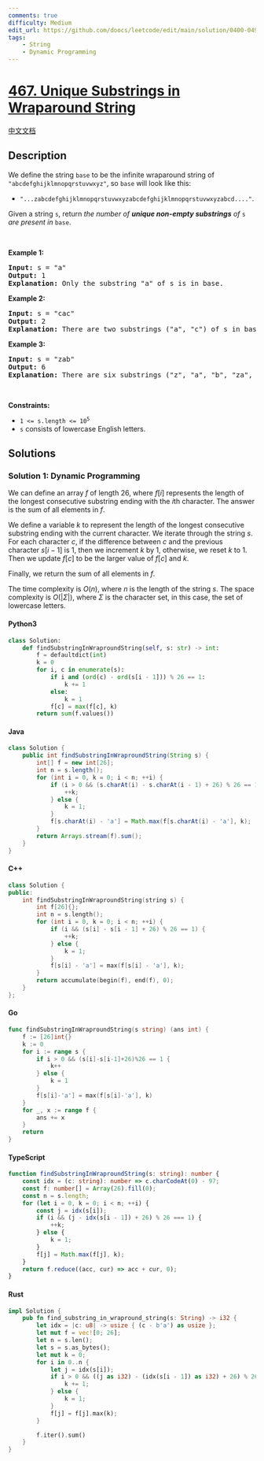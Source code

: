 ```yaml
---
comments: true
difficulty: Medium
edit_url: https://github.com/doocs/leetcode/edit/main/solution/0400-0499/0467.Unique%20Substrings%20in%20Wraparound%20String/README_EN.md
tags:
    - String
    - Dynamic Programming
---
```


<!-- problem:start -->

# [467. Unique Substrings in Wraparound String](https://leetcode.com/problems/unique-substrings-in-wraparound-string)

[中文文档](/solution/0400-0499/0467.Unique%20Substrings%20in%20Wraparound%20String/README.md)

## Description

<!-- description:start -->

<p>We define the string <code>base</code> to be the infinite wraparound string of <code>&quot;abcdefghijklmnopqrstuvwxyz&quot;</code>, so <code>base</code> will look like this:</p>

<ul>
	<li><code>&quot;...zabcdefghijklmnopqrstuvwxyzabcdefghijklmnopqrstuvwxyzabcd....&quot;</code>.</li>
</ul>

<p>Given a string <code>s</code>, return <em>the number of <strong>unique non-empty substrings</strong> of </em><code>s</code><em> are present in </em><code>base</code>.</p>

<p>&nbsp;</p>
<p><strong class="example">Example 1:</strong></p>

<pre>
<strong>Input:</strong> s = &quot;a&quot;
<strong>Output:</strong> 1
<strong>Explanation:</strong> Only the substring &quot;a&quot; of s is in base.
</pre>

<p><strong class="example">Example 2:</strong></p>

<pre>
<strong>Input:</strong> s = &quot;cac&quot;
<strong>Output:</strong> 2
<strong>Explanation:</strong> There are two substrings (&quot;a&quot;, &quot;c&quot;) of s in base.
</pre>

<p><strong class="example">Example 3:</strong></p>

<pre>
<strong>Input:</strong> s = &quot;zab&quot;
<strong>Output:</strong> 6
<strong>Explanation:</strong> There are six substrings (&quot;z&quot;, &quot;a&quot;, &quot;b&quot;, &quot;za&quot;, &quot;ab&quot;, and &quot;zab&quot;) of s in base.
</pre>

<p>&nbsp;</p>
<p><strong>Constraints:</strong></p>

<ul>
	<li><code>1 &lt;= s.length &lt;= 10<sup>5</sup></code></li>
	<li><code>s</code> consists of lowercase English letters.</li>
</ul>

<!-- description:end -->

## Solutions

<!-- solution:start -->

### Solution 1: Dynamic Programming

We can define an array $f$ of length $26$, where $f[i]$ represents the length of the longest consecutive substring ending with the $i$th character. The answer is the sum of all elements in $f$.

We define a variable $k$ to represent the length of the longest consecutive substring ending with the current character. We iterate through the string $s$. For each character $c$, if the difference between $c$ and the previous character $s[i - 1]$ is $1$, then we increment $k$ by $1$, otherwise, we reset $k$ to $1$. Then we update $f[c]$ to be the larger value of $f[c]$ and $k$.

Finally, we return the sum of all elements in $f$.

The time complexity is $O(n)$, where $n$ is the length of the string $s$. The space complexity is $O(|\Sigma|)$, where $\Sigma$ is the character set, in this case, the set of lowercase letters.

<!-- tabs:start -->

#### Python3

```python
class Solution:
    def findSubstringInWraproundString(self, s: str) -> int:
        f = defaultdict(int)
        k = 0
        for i, c in enumerate(s):
            if i and (ord(c) - ord(s[i - 1])) % 26 == 1:
                k += 1
            else:
                k = 1
            f[c] = max(f[c], k)
        return sum(f.values())
```

#### Java

```java
class Solution {
    public int findSubstringInWraproundString(String s) {
        int[] f = new int[26];
        int n = s.length();
        for (int i = 0, k = 0; i < n; ++i) {
            if (i > 0 && (s.charAt(i) - s.charAt(i - 1) + 26) % 26 == 1) {
                ++k;
            } else {
                k = 1;
            }
            f[s.charAt(i) - 'a'] = Math.max(f[s.charAt(i) - 'a'], k);
        }
        return Arrays.stream(f).sum();
    }
}
```

#### C++

```cpp
class Solution {
public:
    int findSubstringInWraproundString(string s) {
        int f[26]{};
        int n = s.length();
        for (int i = 0, k = 0; i < n; ++i) {
            if (i && (s[i] - s[i - 1] + 26) % 26 == 1) {
                ++k;
            } else {
                k = 1;
            }
            f[s[i] - 'a'] = max(f[s[i] - 'a'], k);
        }
        return accumulate(begin(f), end(f), 0);
    }
};
```

#### Go

```go
func findSubstringInWraproundString(s string) (ans int) {
	f := [26]int{}
	k := 0
	for i := range s {
		if i > 0 && (s[i]-s[i-1]+26)%26 == 1 {
			k++
		} else {
			k = 1
		}
		f[s[i]-'a'] = max(f[s[i]-'a'], k)
	}
	for _, x := range f {
		ans += x
	}
	return
}
```

#### TypeScript

```ts
function findSubstringInWraproundString(s: string): number {
    const idx = (c: string): number => c.charCodeAt(0) - 97;
    const f: number[] = Array(26).fill(0);
    const n = s.length;
    for (let i = 0, k = 0; i < n; ++i) {
        const j = idx(s[i]);
        if (i && (j - idx(s[i - 1]) + 26) % 26 === 1) {
            ++k;
        } else {
            k = 1;
        }
        f[j] = Math.max(f[j], k);
    }
    return f.reduce((acc, cur) => acc + cur, 0);
}
```

#### Rust

```rust
impl Solution {
    pub fn find_substring_in_wrapround_string(s: String) -> i32 {
        let idx = |c: u8| -> usize { (c - b'a') as usize };
        let mut f = vec![0; 26];
        let n = s.len();
        let s = s.as_bytes();
        let mut k = 0;
        for i in 0..n {
            let j = idx(s[i]);
            if i > 0 && ((j as i32) - (idx(s[i - 1]) as i32) + 26) % 26 == 1 {
                k += 1;
            } else {
                k = 1;
            }
            f[j] = f[j].max(k);
        }

        f.iter().sum()
    }
}
```

<!-- tabs:end -->

<!-- solution:end -->

<!-- problem:end -->
